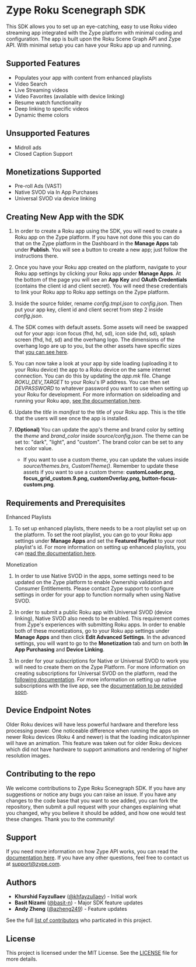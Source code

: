 # Zype Roku Scenegraph SDK

This SDK allows you to set up an eye-catching, easy to use Roku video streaming app integrated with the Zype platform with minimal coding and configuration. The app is built upon the Roku Scene Graph API and Zype API. With minimal setup you can have your Roku app up and running.

## Supported Features

- Populates your app with content from enhanced playlists
- Video Search
- Live Streaming videos
- Video Favorites (available with device linking)
- Resume watch functionality
- Deep linking to specific videos
- Dynamic theme colors

## Unsupported Features

- Midroll ads
- Closed Caption Support

## Monetizations Supported

- Pre-roll Ads (VAST)
- Native SVOD via In App Purchases
- Universal SVOD via device linking

## Creating New App with the SDK

1. In order to create a Roku app using the SDK, you will need to create a Roku app on the Zype platform. If you have not done this you can do that on the Zype platform in the Dashboard in the __Manage Apps__ tab under __Publish__. You will see a button to create a new app; just follow the instructions there.

2. Once you have your Roku app created on the platform, navigate to your Roku app settings by clicking your Roku app under __Manage Apps__. At the bottom of the page you will see an __App Key__ and __OAuth Credentials__ (contains the client id and client secret). You will need these credentials to link your Roku app to Roku app settings on the Zype platform.

3. Inside the source folder, rename _config.tmpl.json_ to _config.json_. Then put your app key, client id and client secret from step 2 inside _config.json_.

4. The SDK comes with default assets. Some assets will need be swapped out for your app: icon focus (fhd, hd, sd), icon side (hd, sd), splash screen (fhd, hd, sd) and the overhang logo. The dimensions of the overhang logo are up to you, but the other assets have specific sizes that [you can see here](https://sdkdocs.roku.com/display/sdkdoc/Manifest+File).

5. You can now take a look at your app by side loading (uploading it to your Roku device) the app to a Roku device on the same internet connection. You can do this by updating the _app.mk_ file. Change _ROKU_DEV_TARGET_ to your Roku's IP address. You can then set _DEVPASSWORD_ to whatever password you want to use when setting up your Roku for development. For more information on sideloading and running your Roku app, [see the documentation here](https://sdkdocs.roku.com/display/sdkdoc/Loading+and+Running+Your+Application+Walkthrough).

6. Update the _title_ in _manifest_ to the title of your Roku app. This is the title that the users will see once the app is installed.

7. __(Optional)__ You can update the app's theme and brand color by setting the _theme_ and _brand_color_ inside _source/config.json_. The theme can be set to: "dark", "light", and "custom". The brand color can be set to any hex color value.
    - If you want to use a custom theme, you can update the values inside _source/themes.brs, CustomTheme()_. Remember to update these assets if you want to use a custom theme: __customLoader.png, focus_grid_custom.9.png, customOverlay.png, button-focus-custom.png__.

## Requirements and Prerequisites

Enhanced Playlists
1. To set up enhanced playlists, there needs to be a root playlist set up on the platform. To set the root playlist, you can go to your Roku app settings under __Manage Apps__ and set the __Featured Playlist__ to your root playlist's id. For more information on setting up enhanced playlists, you can [read the documentation here](https://zype.zendesk.com/hc/en-us/articles/115000332928-Managing-Playlist-Relationships).

Monetization
1. In order to use Native SVOD in the apps, some settings need to be updated on the Zype platform to enable Ownership validation and Consumer Entitlements. Please contact Zype support to configure settings in order for your app to function normally when using Native SVOD.

2. In order to submit a public Roku app with Universal SVOD (device linking), Native SVOD also needs to be enabled. This requirement comes from Zype's experiences with submitting Roku apps. In order to enable both of these monetizations, go to your Roku app settings under __Manage Apps__ and then click __Edit Advanced Settings__. In the advanced settings, you will want to go to the __Monetization__ tab and turn on both __In App Purchasing__ and __Device Linking__.

3. In order for your subscriptions for Native or Universal SVOD to work you will need to create them on the Zype Platform. For more information on creating subscriptions for Universal SVOD on the platform, read the [following documentation](https://zype.zendesk.com/hc/en-us/articles/215492488-Creating-a-Subscription). For more information on setting up native subscriptions with the live app, see the [documentation to be provided soon](http://linktobeprovided.com).

## Device Endpoint Notes

Older Roku devices will have less powerful hardware and therefore less processing power. One noticeable difference when running the apps on newer Roku devices (Roku 4 and newer) is that the loading indicator/spinner will have an animation. This feature was taken out for older Roku devices which did not have hardware to support animations and rendering of higher resolution images.

## Contributing to the repo

We welcome contributions to Zype Roku Scenegraph SDK. If you have any suggestions or notice any bugs you can raise an issue. If you have any changes to the code base that you want to see added, you can fork the repository, then submit a pull request with your changes explaining what you changed, why you believe it should be added, and how one would test these changes. Thank you to the community!

## Support

If you need more information on how Zype API works, you can read the [documentation here](http://dev.zype.com/api_docs/intro/). If you have any other questions, feel free to contact us at [support@zype.com](mailto:support@zype.com).

## Authors

- __Khurshid Fayzullaev__ ([@khfayzullaev](https://github.com/khfayzullaev)) - Initial work
- __Basit Nizami__ ([@basit-n](https://github.com/basit-n)) - Major SDK feature updates
- __Andy Zheng__ ([@azheng249](https://github.com/azheng249)) - Feature updates

See the full [list of contributors](https://github.com/zype/zype-roku-scenegraph/graphs/contributors) who particated in this project.

## License

This project is licensed under the MIT License. See the [LICENSE](LICENSE) file for more details.
